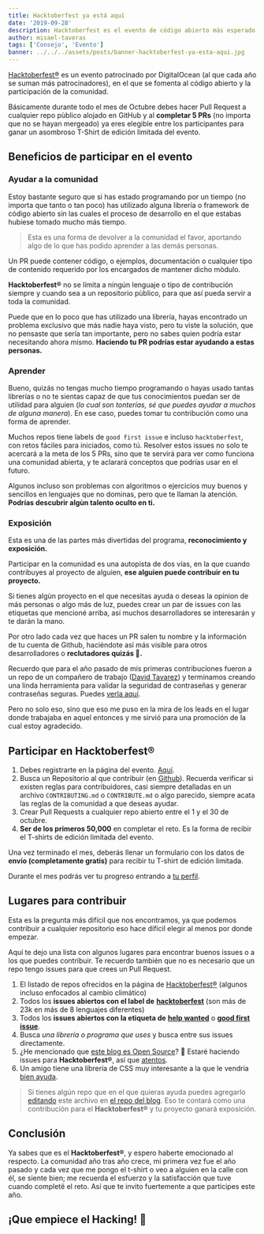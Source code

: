 ```yaml
---
title: Hacktoberfest ya está aquí
date: '2019-09-28'
description: Hacktoberfest es el evento de código abierto más esperado del año donde tus contribuciones son recompensadas. Aprende como participar y que beneficios tiene ser parte de este movimiento.
author: misael-taveras
tags: ['Consejo', 'Evento']
banner: ../../../assets/posts/banner-hacktoberfest-ya-esta-aqui.jpg
---
```


[Hacktoberfest®](https://hacktoberfest.digitalocean.com/) es un evento patrocinado por DigitalOcean (al que cada año se suman más patrocinadores), en el que se fomenta al código abierto y la participación de la comunidad.

Básicamente durante todo el mes de Octubre debes hacer Pull Request a cualquier repo pùblico alojado en GitHub y al **completar 5 PRs** (no importa que no se hayan mergeado)  ya eres elegible entre los participantes para ganar un asombroso T-Shirt de edición limitada del evento.

## Beneficios de participar en el evento

### Ayudar a la comunidad

Estoy bastante seguro que si has estado programando por un tiempo (no importa que tanto o tan poco) has utilizado alguna librería o framework de código abierto sin las cuales el proceso de desarrollo en el que estabas hubiese tomado mucho más tiempo.

> Esta es una forma de devolver a la comunidad el favor, aportando algo de lo que has podido aprender a las demás personas.

Un PR puede contener código, o ejemplos, documentación o cualquier tipo de contenido requerido por los encargados de mantener dicho mòdulo.

**Hacktoberfest®** no se límita a ningún lenguaje o tipo de contribución siempre y cuando sea a un repositorio pùblico, para que así pueda servir a toda la comunidad.

Puede que en lo poco que has utilizado una librería, hayas encontrado un problema exclusivo que más nadie haya visto, pero tu viste la solución, que no pensaste que sería tan importante, pero no sabes quien podría estar necesitando ahora mismo. **Haciendo tu PR podrías estar ayudando a estas personas.**

### Aprender

Bueno, quizás no tengas mucho tiempo programando o hayas usado tantas librerías o no te sientas capaz de que tus conocimientos puedan ser de utilidad para alguien (_lo cual son tonterías, sé que puedes ayudar a muchos de alguna manera_). En ese caso, puedes tomar tu contribución como una forma de aprender.

Muchos repos tiene labels de `good first issue` e incluso `hacktoberfest`, con retos fáciles para iniciados, como tú. Resolver estos issues no solo te acercará a la meta de los 5 PRs, sino que te servirá para ver como funciona una comunidad abierta, y te aclarará conceptos que podrías usar en el futuro.

Algunos incluso son problemas con algoritmos o ejercicios muy buenos y sencillos en lenguajes que no dominas, pero que te llaman la atención. **Podrías descubrir algùn talento oculto en ti.**

### Exposición

Esta es una de las partes más divertidas del programa, **reconocimiento y exposición.**

Participar en la comunidad es una autopista de dos vías, en la que cuando contribuyes al proyecto de alguien, **ese alguien puede contribuir en tu proyecto.**

Si tienes algùn proyecto en el que necesitas ayuda o deseas la opinion de más personas o algo más de luz, puedes crear un par de issues con las etiquetas que mencioné arriba, así muchos desarrolladores se interesarán y te darán la mano.

Por otro lado cada vez que haces un PR salen tu nombre y la información de tu cuenta de Github, haciéndote así más visible para otros desarrolladores o **reclutadores quizás 👀.**

Recuerdo que para el año pasado de mis primeras contribuciones fueron a un repo de un compañero de trabajo ([David Tavarez](https://davidtavarez.github.io/)) y terminamos creando una linda herramienta para validar la seguridad de contraseñas y generar contraseñas seguras. Puedes [verla aquí](https://davidtavarez.github.io/passwords/ "Strong Password Generator").

Pero no solo eso, sino que eso me puso en la mira de los leads en el lugar donde trabajaba en aquel entonces y me sirvió para una promoción de la cual estoy agradecido.

## Participar en Hacktoberfest®

1. Debes registrarte en la página del evento. [Aquí](https://hacktoberfest.digitalocean.com).
2. Busca un Repositorio al que contribuir (en [Github](https://github.com)). Recuerda verificar si existen reglas para contribuidores, casi siempre detalladas en un archivo `CONTRIBUTING.md` o `CONTRIBUTE.md` o algo parecido, siempre acata las reglas de la comunidad a que deseas ayudar.
3. Crear Pull Requests a cualquier repo abierto entre el 1 y el 30 de octubre.
4. **Ser de los primeros 50,000** en completar el reto. Es la forma de recibir el T-shirts de edición limitada del evento.

Una vez terminado el mes, deberás llenar un formulario con los datos de **envío (completamente gratis)** para recibir tu T-shirt de edición limitada.

Durante el mes podrás ver tu progreso entrando a [tu perfil](https://hacktoberfest.digitalocean.com/profile "Perfil Hacktoberfest").

## Lugares para contribuir

Esta es la pregunta más difícil que nos encontramos, ya que podemos contribuir a cualquier repositorio eso hace difícil elegir al menos por donde empezar.

Aquí te dejo una lista con algunos lugares para encontrar buenos issues o a los que puedes contribuir. Te recuerdo también que no es necesario que un repo tengo issues para que crees un Pull Request.

1. El listado de repos ofrecidos en la página de [Hacktoberfest®](https://hacktoberfest.digitalocean.com/) (algunos incluso enfocados al cambio climático)
2. Todos los **issues abiertos con el label de** [**hacktoberfest**](https://github.com/search?q=label%3Ahacktoberfest+state%3Aopen&type=Issues) (son más de 23k en más de 8 lenguajes diferentes)
3. Todos los **issues abiertos con la etiqueta de** [**help wanted**](https://github.com/search?utf8=%E2%9C%93&q=label%3A%22help+wanted%22&type=Issues&ref=advsearch&l=&l=) o [**good first issue**](https://github.com/search?utf8=%E2%9C%93&q=label%3A%22good+first+issue%22&type=Issues&ref=advsearch&l=&l=).
4. Busca *una librería o programa que uses* y busca entre sus issues directamente.
5. ¿He mencionado que [este blog es Open Source](la-historia-detras-del-blog#para-los-desarrolladores)? 🚀 Estaré haciendo issues para **Hacktoberfest®**, así que [atentos](https://github.com/taverasmisael/taverasmisael/issues?q=is%3Aissue+is%3Aopen+sort%3Aupdated-desc).
6. Un amigo tiene una librería de CSS muy interesante a la que le vendría [bien ayuda](https://github.com/Efraa/eFrolic).

> Si tienes algún repo que en el que quieras ayuda puedes agregarlo [editando](https://github.com/taverasmisael/taverasmisael/edit/master/posts/hacktoberfest-ya-esta-aqui/index.md) este archivo en [el repo del blog](https://github.com/taverasmisael/taverasmisael). Eso te contará como una contribución para el **Hacktoberfest®** y tu proyecto ganará exposición.

## Conclusión

Ya sabes que es el **Hacktoberfest®**, y espero haberte emocionado al respecto. La comunidad año tras año crece, mi primera vez fue el año pasado y cada vez que me pongo el t-shirt o veo a alguien en la calle con él, se siente bien; me recuerda el esfuerzo y la satisfacción que tuve cuando completê el reto. Así que te invito fuertemente a que participes este año.

## ¡Que empiece el Hacking! 🥳
